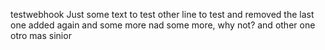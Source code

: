 testwebhook
Just some text to test
other line to test and removed the last one
added again and some more nad some more, why not?
and other one
otro mas sinior